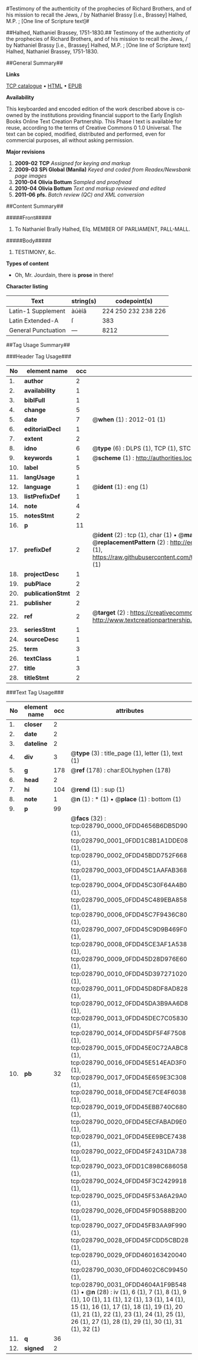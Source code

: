 #Testimony of the authenticity of the prophecies of Richard Brothers, and of his mission to recall the Jews, / by Nathaniel Brassy [i.e., Brassey] Halhed, M.P. ; [One line of Scripture text]#

##Halhed, Nathaniel Brassey, 1751-1830.##
Testimony of the authenticity of the prophecies of Richard Brothers, and of his mission to recall the Jews, / by Nathaniel Brassy [i.e., Brassey] Halhed, M.P. ; [One line of Scripture text]
Halhed, Nathaniel Brassey, 1751-1830.

##General Summary##

**Links**

[TCP catalogue](http://www.ota.ox.ac.uk/tcp/)  • 
[HTML](http://tei.it.ox.ac.uk/tcp/Texts-HTML/free/N21/N21862.html)  • 
[EPUB](http://tei.it.ox.ac.uk/tcp/Texts-EPUB/free/N21/N21862.epub)

**Availability**

This keyboarded and encoded edition of the
	       work described above is co-owned by the institutions
	       providing financial support to the Early English Books
	       Online Text Creation Partnership. This Phase I text is
	       available for reuse, according to the terms of Creative
	       Commons 0 1.0 Universal. The text can be copied,
	       modified, distributed and performed, even for
	       commercial purposes, all without asking permission.

**Major revisions**

1. __2009-02__ __TCP__ *Assigned for keying and markup*
1. __2009-03__ __SPi Global (Manila)__ *Keyed and coded from Readex/Newsbank page images*
1. __2010-04__ __Olivia Bottum__ *Sampled and proofread*
1. __2010-04__ __Olivia Bottum__ *Text and markup reviewed and edited*
1. __2011-06__ __pfs.__ *Batch review (QC) and XML conversion*

##Content Summary##

#####Front#####

1. To Nathaniel Braſſy Halhed, Eſq. MEMBER OF PARLIAMENT, PALL-MALL.

#####Body#####

1. TESTIMONY, &c.

**Types of content**

  * Oh, Mr. Jourdain, there is **prose** in there!

**Character listing**


|Text|string(s)|codepoint(s)|
|---|---|---|
|Latin-1 Supplement|àúèîâ|224 250 232 238 226|
|Latin Extended-A|ſ|383|
|General Punctuation|—|8212|

##Tag Usage Summary##

###Header Tag Usage###

|No|element name|occ|attributes|
|---|---|---|---|
|1.|__author__|2||
|2.|__availability__|1||
|3.|__biblFull__|1||
|4.|__change__|5||
|5.|__date__|7| @__when__ (1) : 2012-01 (1)|
|6.|__editorialDecl__|1||
|7.|__extent__|2||
|8.|__idno__|6| @__type__ (6) : DLPS (1), TCP (1), STC (1), NOTIS (1), IMAGE-SET (1), EVANS-CITATION (1)|
|9.|__keywords__|1| @__scheme__ (1) : http://authorities.loc.gov/ (1)|
|10.|__label__|5||
|11.|__langUsage__|1||
|12.|__language__|1| @__ident__ (1) : eng (1)|
|13.|__listPrefixDef__|1||
|14.|__note__|4||
|15.|__notesStmt__|2||
|16.|__p__|11||
|17.|__prefixDef__|2| @__ident__ (2) : tcp (1), char (1)  •  @__matchPattern__ (2) : ([0-9\-]+):([0-9IVX]+) (1), (.+) (1)  •  @__replacementPattern__ (2) : http://eebo.chadwyck.com/downloadtiff?vid=$1&page=$2 (1), https://raw.githubusercontent.com/textcreationpartnership/Texts/master/tcpchars.xml#$1 (1)|
|18.|__projectDesc__|1||
|19.|__pubPlace__|2||
|20.|__publicationStmt__|2||
|21.|__publisher__|2||
|22.|__ref__|2| @__target__ (2) : https://creativecommons.org/publicdomain/zero/1.0/ (1), http://www.textcreationpartnership.org/docs/. (1)|
|23.|__seriesStmt__|1||
|24.|__sourceDesc__|1||
|25.|__term__|3||
|26.|__textClass__|1||
|27.|__title__|3||
|28.|__titleStmt__|2||


###Text Tag Usage###

|No|element name|occ|attributes|
|---|---|---|---|
|1.|__closer__|2||
|2.|__date__|2||
|3.|__dateline__|2||
|4.|__div__|3| @__type__ (3) : title_page (1), letter (1), text (1)|
|5.|__g__|178| @__ref__ (178) : char:EOLhyphen (178)|
|6.|__head__|2||
|7.|__hi__|104| @__rend__ (1) : sup (1)|
|8.|__note__|1| @__n__ (1) : * (1)  •  @__place__ (1) : bottom (1)|
|9.|__p__|99||
|10.|__pb__|32| @__facs__ (32) : tcp:028790_0000_0FDD4656B6DB5D90 (1), tcp:028790_0001_0FDD1C8B1A1DDE08 (1), tcp:028790_0002_0FDD45BDD752F668 (1), tcp:028790_0003_0FDD45C1AAFAB368 (1), tcp:028790_0004_0FDD45C30F64A4B0 (1), tcp:028790_0005_0FDD45C489EBA858 (1), tcp:028790_0006_0FDD45C7F9436C80 (1), tcp:028790_0007_0FDD45C9D9B469F0 (1), tcp:028790_0008_0FDD45CE3AF1A538 (1), tcp:028790_0009_0FDD45D28D976E60 (1), tcp:028790_0010_0FDD45D397271020 (1), tcp:028790_0011_0FDD45D8DF8AD828 (1), tcp:028790_0012_0FDD45DA3B9AA6D8 (1), tcp:028790_0013_0FDD45DEC7C05830 (1), tcp:028790_0014_0FDD45DF5F4F7508 (1), tcp:028790_0015_0FDD45E0C72AABC8 (1), tcp:028790_0016_0FDD45E514EAD3F0 (1), tcp:028790_0017_0FDD45E659E3C308 (1), tcp:028790_0018_0FDD45E7CE4F6038 (1), tcp:028790_0019_0FDD45EBB740C680 (1), tcp:028790_0020_0FDD45ECFABAD9E0 (1), tcp:028790_0021_0FDD45EE9BCE7438 (1), tcp:028790_0022_0FDD45F2431DA738 (1), tcp:028790_0023_0FDD1C898C686058 (1), tcp:028790_0024_0FDD45F3C2429918 (1), tcp:028790_0025_0FDD45F53A6A29A0 (1), tcp:028790_0026_0FDD45F9D588B200 (1), tcp:028790_0027_0FDD45FB3AA9F990 (1), tcp:028790_0028_0FDD45FCDD5CBD28 (1), tcp:028790_0029_0FDD460163420040 (1), tcp:028790_0030_0FDD4602C6C99450 (1), tcp:028790_0031_0FDD4604A1F9B548 (1)  •  @__n__ (28) : iv (1), 6 (1), 7 (1), 8 (1), 9 (1), 10 (1), 11 (1), 12 (1), 13 (1), 14 (1), 15 (1), 16 (1), 17 (1), 18 (1), 19 (1), 20 (1), 21 (1), 22 (1), 23 (1), 24 (1), 25 (1), 26 (1), 27 (1), 28 (1), 29 (1), 30 (1), 31 (1), 32 (1)|
|11.|__q__|36||
|12.|__signed__|2||
